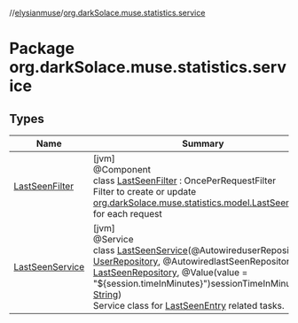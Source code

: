 //[elysianmuse](../../index.md)/[org.darkSolace.muse.statistics.service](index.md)

# Package org.darkSolace.muse.statistics.service

## Types

| Name | Summary |
|---|---|
| [LastSeenFilter](-last-seen-filter/index.md) | [jvm]<br>@Component<br>class [LastSeenFilter](-last-seen-filter/index.md) : OncePerRequestFilter<br>Filter to create or update [org.darkSolace.muse.statistics.model.LastSeenEntry](../org.darkSolace.muse.statistics.model/-last-seen-entry/index.md) for each request |
| [LastSeenService](-last-seen-service/index.md) | [jvm]<br>@Service<br>class [LastSeenService](-last-seen-service/index.md)(@AutowireduserRepository: [UserRepository](../org.darkSolace.muse.user.repository/-user-repository/index.md), @AutowiredlastSeenRepository: [LastSeenRepository](../org.darkSolace.muse.statistics.repository/-last-seen-repository/index.md), @Value(value = "${session.timeInMinutes}")sessionTimeInMinutes: [String](https://kotlinlang.org/api/latest/jvm/stdlib/kotlin/-string/index.html))<br>Service class for [LastSeenEntry](../org.darkSolace.muse.statistics.model/-last-seen-entry/index.md) related tasks. |

